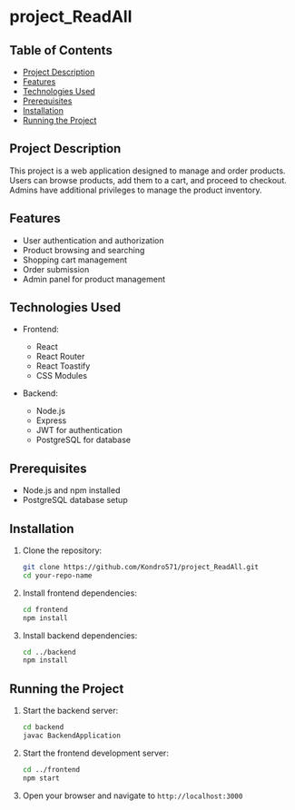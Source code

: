 # project_ReadAll

## Table of Contents
- [Project Description](#project-description)
- [Features](#features)
- [Technologies Used](#technologies-used)
- [Prerequisites](#prerequisites)
- [Installation](#installation)
- [Running the Project](#running-the-project)


## Project Description
This project is a web application designed to manage and order products. Users can browse products, add them to a cart, and proceed to checkout. Admins have additional privileges to manage the product inventory.

## Features
- User authentication and authorization
- Product browsing and searching
- Shopping cart management
- Order submission
- Admin panel for product management

## Technologies Used
- Frontend:
  - React
  - React Router
  - React Toastify
  - CSS Modules

- Backend:
  - Node.js
  - Express
  - JWT for authentication
  - PostgreSQL for database

## Prerequisites
- Node.js and npm installed
- PostgreSQL database setup

## Installation
1. Clone the repository:
    ```sh
    git clone https://github.com/Kondro571/project_ReadAll.git
    cd your-repo-name
    ```

2. Install frontend dependencies:
    ```sh
    cd frontend
    npm install
    ```

3. Install backend dependencies:
    ```sh
    cd ../backend
    npm install
    ```

## Running the Project
1. Start the backend server:
    ```sh
    cd backend
    javac BackendApplication
    ```

2. Start the frontend development server:
    ```sh
    cd ../frontend
    npm start
    ```

3. Open your browser and navigate to `http://localhost:3000`

